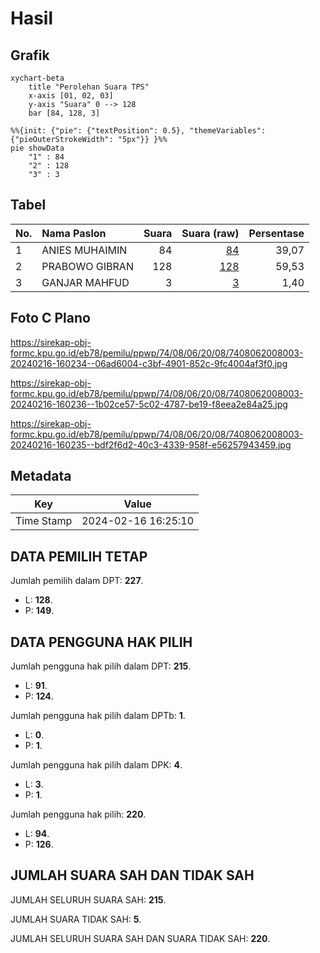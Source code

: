 # Hasil

## Grafik

```mermaid
xychart-beta
    title "Perolehan Suara TPS"
    x-axis [01, 02, 03]
    y-axis "Suara" 0 --> 128
    bar [84, 128, 3]
```

```mermaid
%%{init: {"pie": {"textPosition": 0.5}, "themeVariables": {"pieOuterStrokeWidth": "5px"}} }%%
pie showData
    "1" : 84
    "2" : 128
    "3" : 3
```

## Tabel

| No. | Nama Paslon    | Suara | Suara (raw) | Persentase |
|:--- |:-------------- | -----:| -----------:| ----------:|
| 1   | ANIES MUHAIMIN | 84    | [84][p-1]   | 39,07      |
| 2   | PRABOWO GIBRAN | 128   | [128][p-2]  | 59,53      |
| 3   | GANJAR MAHFUD  | 3     | [3][p-3]    | 1,40       |


[p-1]: https://github.com/gigit-pemilu/pemilu-2024-74-sulawesi-tenggara/blob/main/pilpres/hitung-suara/sub/74-sulawesi-tenggara/sub/08-kolaka-utara/sub/06-ngapa/sub/2008-puurau/sub/003-tps/sub/paslon-1.txt
[p-2]: https://github.com/gigit-pemilu/pemilu-2024-74-sulawesi-tenggara/blob/main/pilpres/hitung-suara/sub/74-sulawesi-tenggara/sub/08-kolaka-utara/sub/06-ngapa/sub/2008-puurau/sub/003-tps/sub/paslon-2.txt
[p-3]: https://github.com/gigit-pemilu/pemilu-2024-74-sulawesi-tenggara/blob/main/pilpres/hitung-suara/sub/74-sulawesi-tenggara/sub/08-kolaka-utara/sub/06-ngapa/sub/2008-puurau/sub/003-tps/sub/paslon-3.txt

## Foto C Plano

https://sirekap-obj-formc.kpu.go.id/eb78/pemilu/ppwp/74/08/06/20/08/7408062008003-20240216-160234--06ad6004-c3bf-4901-852c-9fc4004af3f0.jpg

https://sirekap-obj-formc.kpu.go.id/eb78/pemilu/ppwp/74/08/06/20/08/7408062008003-20240216-160236--1b02ce57-5c02-4787-be19-f8eea2e84a25.jpg

https://sirekap-obj-formc.kpu.go.id/eb78/pemilu/ppwp/74/08/06/20/08/7408062008003-20240216-160235--bdf2f6d2-40c3-4339-958f-e56257943459.jpg


## Metadata

| Key        | Value               |
| ---------- | ------------------- |
| Time Stamp | 2024-02-16 16:25:10 |


## DATA PEMILIH TETAP

Jumlah pemilih dalam DPT: **227**.
 * L: **128**.
 * P: **149**.

## DATA PENGGUNA HAK PILIH

Jumlah pengguna hak pilih dalam DPT: **215**.
 * L: **91**.
 * P: **124**.

Jumlah pengguna hak pilih dalam DPTb: **1**.
 * L: **0**.
 * P: **1**.

Jumlah pengguna hak pilih dalam DPK: **4**.
 * L: **3**.
 * P: **1**.

Jumlah pengguna hak pilih: **220**.
 * L: **94**.
 * P: **126**.

## JUMLAH SUARA SAH DAN TIDAK SAH

JUMLAH SELURUH SUARA SAH: **215**.

JUMLAH SUARA TIDAK SAH: **5**.

JUMLAH SELURUH SUARA SAH DAN SUARA TIDAK SAH: **220**.


